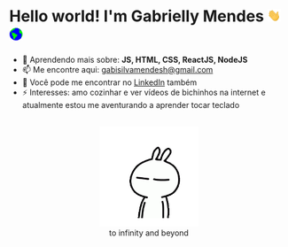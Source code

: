 <h1>
  Hello world! I'm Gabrielly Mendes
     <img src="assets/Hi.gif" width="24px" />
   <img src="assets/Earth.gif" width="24px" />
</h1>

- 🌱 Aprendendo mais sobre: **JS, HTML, CSS, ReactJS, NodeJS**
- 📫 Me encontre aqui: gabisilvamendesh@gmail.com
- 💼 Você pode me encontrar no <a href="https://www.linkedin.com/in/gabriellymendes/">LinkedIn</a> também
- ⚡ Interesses: amo cozinhar e ver vídeos de bichinhos na internet e
  atualmente estou me aventurando a aprender tocar teclado

<br/>

  <div align="center">
  <img src="assets/enthusiast.gif" width="180px" /><div>
to infinity and beyond
